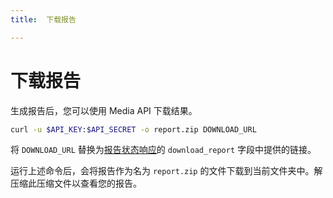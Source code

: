 ```yaml
---
title:  下载报告

---
```


下载报告
====

生成报告后，您可以使用 Media API 下载结果。

```bash
curl -u $API_KEY:$API_SECRET -o report.zip DOWNLOAD_URL
```

将 `DOWNLOAD_URL` 替换为[报告状态响应](/reports/tutorials/create-and-retrieve-a-report/reports/check-report-status)的 `download_report` 字段中提供的链接。

运行上述命令后，会将报告作为名为 `report.zip` 的文件下载到当前文件夹中。解压缩此压缩文件以查看您的报告。

